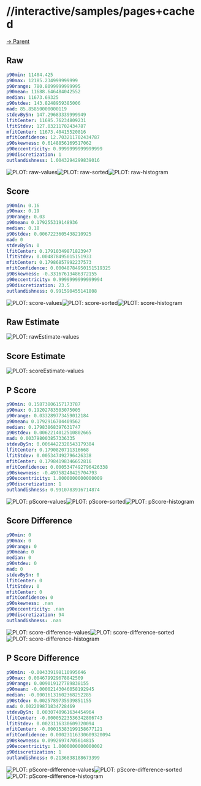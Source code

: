 
# //interactive/samples/pages+cached

[→ Parent](../..)


## Raw


```yaml
p90min: 11404.425
p90max: 12185.234999999999
p90range: 780.8099999999995
p90mean: 11688.646484042552
median: 11673.69325
p90stdev: 143.8248959385006
mad: 85.85850000000119
stdevBySn: 147.29683339999949
lfitCenter: 11695.76234809231
lfitStdev: 127.03211702434787
mfitCenter: 11673.40415520816
mfitConfidence: 12.703211702434787
p90skewness: 0.6148856169517062
p90eccentricity: 0.9999999999999999
p90discretization: 1
outlandishness: 1.0043294299839016

```

![PLOT: raw-values](./raw/values.svg)![PLOT: raw-sorted](./raw/sorted.svg)![PLOT: raw-histogram](./raw/histogram.svg)
## Score


```yaml
p90min: 0.16
p90max: 0.19
p90range: 0.03
p90mean: 0.179255319148936
median: 0.18
p90stdev: 0.0067223605438210925
mad: 0
stdevBySn: 0
lfitCenter: 0.17910349871823947
lfitStdev: 0.004878495015151933
mfitCenter: 0.17986857992237573
mfitConfidence: 0.00048784950151519325
p90skewness: -0.33167613486372155
p90eccentricity: 0.9999999999999994
p90discretization: 23.5
outlandishness: 0.991590455141808

```

![PLOT: score-values](./score/values.svg)![PLOT: score-sorted](./score/sorted.svg)![PLOT: score-histogram](./score/histogram.svg)
## Raw Estimate

![PLOT: rawEstimate-values](./rawEstimate/values.svg)
## Score Estimate

![PLOT: scoreEstimate-values](./scoreEstimate/values.svg)
## P Score


```yaml
p90min: 0.15873806157173787
p90max: 0.19202783503075005
p90range: 0.033289773459012184
p90mean: 0.1792916704409562
median: 0.17983868397631747
p90stdev: 0.0062214012510802665
mad: 0.003798003857336335
stdevBySn: 0.0064422328543179384
lfitCenter: 0.1790820711316668
lfitStdev: 0.005347492796426338
mfitCenter: 0.17984198346652816
mfitConfidence: 0.0005347492796426338
p90skewness: -0.49758248425704793
p90eccentricity: 1.0000000000000009
p90discretization: 1
outlandishness: 0.9910783916714874

```

![PLOT: pScore-values](./pScore/values.svg)![PLOT: pScore-sorted](./pScore/sorted.svg)![PLOT: pScore-histogram](./pScore/histogram.svg)
## Score Difference


```yaml
p90min: 0
p90max: 0
p90range: 0
p90mean: 0
median: 0
p90stdev: 0
mad: 0
stdevBySn: 0
lfitCenter: 0
lfitStdev: 0
mfitCenter: 0
mfitConfidence: 0
p90skewness: .nan
p90eccentricity: .nan
p90discretization: 94
outlandishness: .nan

```

![PLOT: score-difference-values](./score-difference/values.svg)![PLOT: score-difference-sorted](./score-difference/sorted.svg)![PLOT: score-difference-histogram](./score-difference/histogram.svg)
## P Score Difference


```yaml
p90min: -0.004339198110995646
p90max: 0.004679929678842509
p90range: 0.009019127789838155
p90mean: -0.00002143046058192945
median: -0.00016131602368252285
p90stdev: 0.0025789735939851155
mad: 0.002209871834728469
stdevBySn: 0.0030740961634454964
lfitCenter: -0.00005223536342806743
lfitStdev: 0.0023116330609320094
mfitCenter: -0.00015383199158677121
mfitConfidence: 0.00023116330609320094
p90skewness: 0.09926974705614815
p90eccentricity: 1.0000000000000002
p90discretization: 1
outlandishness: 0.2136838188673399

```

![PLOT: pScore-difference-values](./pScore-difference/values.svg)![PLOT: pScore-difference-sorted](./pScore-difference/sorted.svg)![PLOT: pScore-difference-histogram](./pScore-difference/histogram.svg)